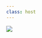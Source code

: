 ```yaml
---
class: host
---
```


<img src="/images/03-remote-repositories/peer-to-peer-network.png" />

<style>
    .host img {
        max-height: 95%;
        margin: auto;
    }
</style>
